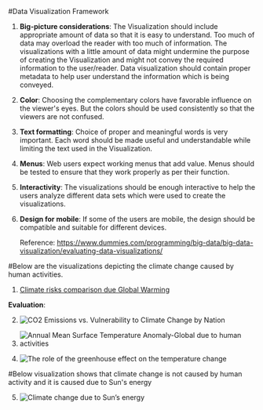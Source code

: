 #Data Visualization Framework

1. **Big-picture considerations**:
   The Visualization should include appropriate amount of data so that it is easy to understand.
   Too much of data may overload the reader with too much of information. The  visualizations with a little amount of data might
   undermine the purpose of creating the Visualization and might not convey the required information to the user/reader.
   Data visualization should contain proper metadata to help user understand the information which is being conveyed.
2. **Color**:
   Choosing the complementary colors have favorable influence on the viewer's eyes. But the colors should be used consistently so
   that the viewers are not confused.
3. **Text formatting**:
   Choice of proper and meaningful words is very important. Each word should be made useful and understandable while limiting
   the text used in the Visualization.
4. **Menus**:
   Web users expect working menus that add value. Menus should be tested to ensure that they work properly as per their function.
5. **Interactivity**:
   The visualizations should be enough interactive to help the users analyze different data sets which were used to create the
   visualizations.
6. **Design for mobile**:
   If some of the users are mobile, the design should be compatible and suitable for different devices.

   Reference: https://www.dummies.com/programming/big-data/big-data-visualization/evaluating-data-visualizations/

#Below are the visualizations depicting the climate change caused by human activities.
1.  [Climate risks comparison due Global Warming](https://visme.co/blog/wp-content/uploads/climate-risks-1.5-degree-vs-2-degree-global-warming-climate-change-facts-infographic-1024x724.jpg)

**Evaluation**:



2.  ![CO2 Emissions vs. Vulnerability to Climate Change by Nation](https://visme.co/blog/wp-content/uploads/Carbon-Dioxide-Emissions-vs-Vulnerability-to-Climate-Change-by-Nation-climate-change-facts-infographic.jpg)





3.  ![Annual Mean Surface Temperature Anomaly-Global due to human activities](https://ramblingsdc.net/Graphs/GlobalTemps.gif)     



4.  ![The role of the greenhouse effect on the temperature change](https://19january2017snapshot.epa.gov/sites/production/files/styles/medium/public/2016-07/co2temp800kyrs-large.jpg)


#Below visualization shows that climate change is not caused by human activity and it is caused due to Sun's energy

5.  ![Climate change due to Sun’s energy](https://19january2017snapshot.epa.gov/sites/production/files/styles/medium/public/2016-07/sunsenergytemp-large.png)
